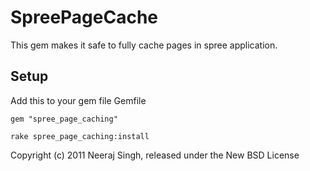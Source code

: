SpreePageCache
===========

This gem makes it safe to fully cache pages in spree application.

Setup
--------------------
Add this to your gem file Gemfile

    gem "spree_page_caching"

    rake spree_page_caching:install


Copyright (c) 2011 Neeraj Singh, released under the New BSD License

